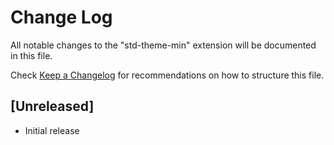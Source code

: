 # Change Log
All notable changes to the "std-theme-min" extension will be documented in this file.

Check [Keep a Changelog](http://keepachangelog.com/) for recommendations on how to structure this file.

## [Unreleased]
- Initial release
